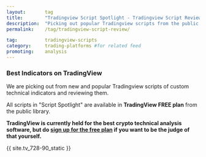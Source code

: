 ```yaml
---
layout:       tag
title:        "Tradingview Script Spotlight - Tradingview Script Reviews"
description:  "Picking out popular Tradingview scripts from the public library and looking at how they work."
permalink:    /tag/tradingview-script-review/

tag:          tradingview-scripts
category:     trading-platforms #for related feed
promoting:    analysis
---
```


### Best Indicators on TradingView

We are picking out from new and popular Tradingview scripts of custom technical indicators and reviewing them.

All scripts in "Script Spotlight" are available in **TradingView FREE plan** from the public library.

**TradingView is currently held for the best crypto technical analysis software, but do [sign up for the free plan](https://bit.ly/3dGlz3O) if you want to be the judge of that yourself.**

{{ site.tv_728-90_static }}
